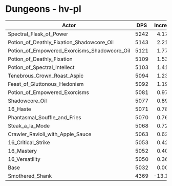 # Dungeons - hv-pl
| Actor | DPS | Increase |
|---|:---:|:---:|
|Spectral_Flask_of_Power|5242|4.17%|
|Potion_of_Deathly_Fixation_Shadowcore_Oil|5143|2.21%|
|Potion_of_Empowered_Exorcisms_Shadowcore_Oil|5121|1.77%|
|Potion_of_Deathly_Fixation|5109|1.53%|
|Potion_of_Spectral_Intellect|5103|1.41%|
|Tenebrous_Crown_Roast_Aspic|5094|1.23%|
|Feast_of_Gluttonous_Hedonism|5092|1.19%|
|Potion_of_Empowered_Exorcisms|5081|0.97%|
|Shadowcore_Oil|5077|0.89%|
|16_Haste|5071|0.78%|
|Phantasmal_Souffle_and_Fries|5070|0.76%|
|Steak_a_la_Mode|5068|0.72%|
|Crawler_Ravioli_with_Apple_Sauce|5063|0.62%|
|16_Critical_Strike|5053|0.42%|
|16_Mastery|5052|0.40%|
|16_Versatility|5050|0.36%|
|Base|5032|0.00%|
|Smothered_Shank|4369|-13.18%|
